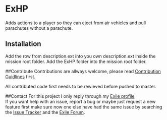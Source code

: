 # ExHP

Adds actions to a player so they can eject from air vehicles and pull parachutes without a parachute.

## Installation
Add the row from description.ext into you own description.ext inside the mission root folder. 
Add the ExHP folder into the mission root folder.

##Contribute
Contributions are allways welcome, please read [Contribution Guidlines](CONTRIBUTING.md) first.

All contributed code first needs to be rewieved before pushed to master. 

##Contact
For this project I only reply through my [Exile profile](http://www.exilemod.com/profile/7143-janski/)  
If you want help with an issue, report a bug or maybe just request a new feature first make sure now one else have had the same issue by searching the [Issue Tracker](https://github.com/Bjanski/Exile_halo_parachute/issues) and the [Exile Forum](http://www.exilemod.com/).
